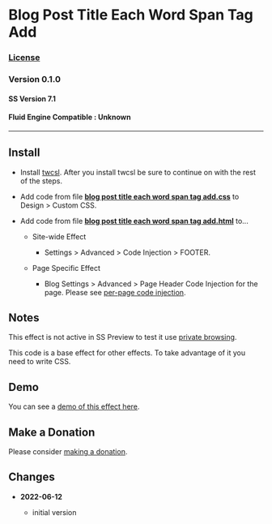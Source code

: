 # Blog Post Title Each Word Span Tag Add

### [License][99]

### Version 0.1.0

#### SS Version 7.1

#### Fluid Engine Compatible : Unknown

---

## Install

* Install [twcsl][1]. After you install twcsl be sure to continue on with the
  rest of the steps.
  
* Add code from file **[blog post title each word span tag add.css][2]** to
  Design > Custom CSS.
  
* Add code from file **[blog post title each word span tag add.html][3]** to...

  * Site-wide Effect
  
    * Settings > Advanced > Code Injection > FOOTER.
    
  * Page Specific Effect
  
    * Blog Settings > Advanced > Page Header Code Injection for the page. Please
      see [per-page code injection][4].

## Notes

This effect is not active in SS Preview to test it use [private browsing][5].

This code is a base effect for other effects. To take advantage of it you need
to write CSS.

## Demo

You can see a [demo of this effect here][6].

## Make a Donation

Please consider [making a donation][7].

## Changes

<!-- * **2022-05-DD**

  * change twc-tbtca-tab-label to twc-tbtca-label
  * add class to label column to differentiate it from other columns
  * bumped version to 0.2.0
  -->
* **2022-06-12**

  * initial version

[1]: https://github.com/tomsWebConsulting/twcsl#install-options
[2]: blog%20post%20title%20each%20word%20span%20tag%20add.css#L1
[3]: blog%20post%20title%20each%20word%20span%20tag%20add.html#L1
[4]: https://support.squarespace.com/hc/en-us/articles/205815908-Using-code-injection#toc-per-page-code-injection
[5]: https://support.squarespace.com/hc/en-us/articles/207099587-Using-private-browsing-or-incognito-mode
[6]: https://toms-web-consulting-demos.squarespace.com/blog-bptewsta/blog-post-title-one-cfdgj?password=twcdemos
[7]: https://github.com/tomsWebConsulting/twcsl#make-a-donation
[99]: https://github.com/tomsWebConsulting/twcsl/blob/main/LICENSE.txt#L1
